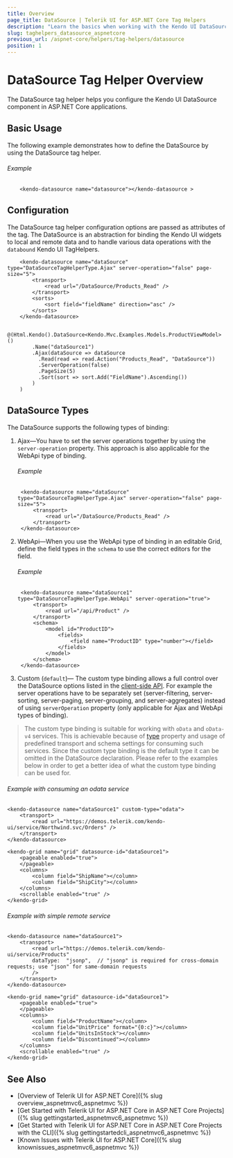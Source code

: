 ```yaml
---
title: Overview
page_title: DataSource | Telerik UI for ASP.NET Core Tag Helpers
description: "Learn the basics when working with the Kendo UI DataSource tag helper for ASP.NET Core (MVC 6 or ASP.NET Core MVC)."
slug: taghelpers_datasource_aspnetcore
previous_url: /aspnet-core/helpers/tag-helpers/datasource
position: 1
---
```


# DataSource Tag Helper Overview

The DataSource tag helper helps you configure the Kendo UI DataSource component in ASP.NET Core applications.

## Basic Usage

The following example demonstrates how to define the DataSource by using the DataSource tag helper.

###### Example

        <kendo-datasource name="datasource"></kendo-datasource >

## Configuration

The DataSource tag helper configuration options are passed as attributes of the tag. The DataSource is an abstraction for binding the Kendo UI widgets to local and remote data and to handle various data operations with the `databound` Kendo UI TagHelpers.

```tagHelper
    <kendo-datasource name="dataSource" type="DataSourceTagHelperType.Ajax" server-operation="false" page-size="5">
        <transport>
            <read url="/DataSource/Products_Read" />
        </transport>
        <sorts>
            <sort field="fieldName" direction="asc" />
        </sorts>
    </kendo-datasource>
```
```cshtml
    @(Html.Kendo().DataSource<Kendo.Mvc.Examples.Models.ProductViewModel>()
        .Name("dataSource1")
        .Ajax(dataSource => dataSource
          .Read(read => read.Action("Products_Read", "DataSource"))
          .ServerOperation(false)
          .PageSize(5)
          .Sort(sort => sort.Add("FieldName").Ascending())
        )
    )
```

## DataSource Types

The DataSource supports the following types of binding:

1. Ajax&mdash;You have to set the server operations together by using the `server-operation` property. This approach is also applicable for the WebApi type of binding.

    ###### Example

        <kendo-datasource name="dataSource" type="DataSourceTagHelperType.Ajax" server-operation="false" page-size="5">
            <transport>
                <read url="/DataSource/Products_Read" />
            </transport>
        </kendo-datasource>

2. WebApi&mdash;When you use the WebApi type of binding in an editable Grid, define the field types in the `schema` to use the correct editors for the field.

    ###### Example

        <kendo-datasource name="dataSource1" type="DataSourceTagHelperType.WebApi" server-operation="true">
            <transport>
                <read url="/api/Product" />
            </transport>
            <schema>
                <model id="ProductID">
                    <fields>
                        <field name="ProductID" type="number"></field>
                    </fields>
                </model>
            </schema>
        </kendo-datasource>

3. Custom (`default`)&mdash; The custom type binding allows a full control over the DataSource options listed in the  [client-side API](http://docs.telerik.com/kendo-ui/api/javascript/data/datasource). For example the server operations have to be separately set (server-filtering, server-sorting, server-paging, server-grouping, and server-aggregates) instead of using `serverOperation` property (only applicable for Ajax and WebApi types of binding).
> The custom type binding is suitable for working with `oData` and `oData-v4` services. This is achievable because of [type](https://docs.telerik.com/kendo-ui/api/javascript/data/datasource/configuration/type) property and usage of predefined transport and schema settings for consuming such services. Since the custom type binding is the default type it can be omitted in the DataSource declaration. Please refer to the examples below in order to get a better idea of what the custom type binding can be used for.

###### Example with consuming an odata service

	<kendo-datasource name="dataSource1" custom-type="odata">
	    <transport>
	        <read url="https://demos.telerik.com/kendo-ui/service/Northwind.svc/Orders" />
	    </transport>
	</kendo-datasource>

	<kendo-grid name="grid" datasource-id="dataSource1">
	    <pageable enabled="true">
	    </pageable>
	    <columns>
	        <column field="ShipName"></column>
	        <column field="ShipCity"></column>
	    </columns>
	    <scrollable enabled="true" />
	</kendo-grid>

###### Example with simple remote service

	<kendo-datasource name="dataSource1">
	    <transport>
	        <read url="https://demos.telerik.com/kendo-ui/service/Products"
	        dataType:  "jsonp",  // "jsonp" is required for cross-domain requests; use "json" for same-domain requests
	        />
	    </transport>
	</kendo-datasource>

	<kendo-grid name="grid" datasource-id="dataSource1">
	    <pageable enabled="true">
	    </pageable>
	    <columns>
	        <column field="ProductName"></column>
	        <column field="UnitPrice" format="{0:c}"></column>
	        <column field="UnitsInStock"></column>
	        <column field="Discontinued"></column>
	    </columns>
	    <scrollable enabled="true" />
	</kendo-grid>


## See Also

* [Overview of Telerik UI for ASP.NET Core]({% slug overview_aspnetmvc6_aspnetmvc %})
* [Get Started with Telerik UI for ASP.NET Core in ASP.NET Core Projects]({% slug gettingstarted_aspnetmvc6_aspnetmvc %})
* [Get Started with Telerik UI for ASP.NET Core in ASP.NET Core Projects with the CLI]({% slug gettingstartedcli_aspnetmvc6_aspnetmvc %})
* [Known Issues with Telerik UI for ASP.NET Core]({% slug knownissues_aspnetmvc6_aspnetmvc %})

